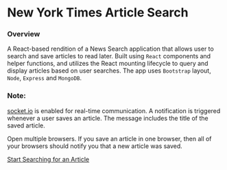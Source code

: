 # New York Times Article Search

### Overview

A React-based rendition of a News Search application that allows user to search and save articles to read later. Built using `React` components and helper functions, and utilizes the React mounting lifecycle to query and display articles based on user searches. The app uses `Bootstrap` layout, `Node`, `Express` and `MongoDB`.

### Note:

[socket.io](http://socket.io) is enabled for real-time communication. A notification is triggered whenever a user saves an article. The message includes the title of the saved article.

Open multiple browsers. If you save an article in one browser, then all of your browsers should notify you that a new article was saved.

[Start Searching for an Article](https://nyt-article-react-search.herokuapp.com/)